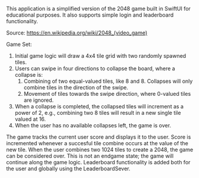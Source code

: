 This application is a simplified version of the 2048 game built in SwiftUI for educational purposes. It also supports simple login and leaderboard functionality.

Source: https://en.wikipedia.org/wiki/2048_(video_game)

Game Set:

1. Initial game logic will draw a 4x4 tile grid with two randomly spawned tiles.
2. Users can swipe in four directions to collapse the board, where a collapse is:
   1. Combining of two equal-valued tiles, like 8 and 8. Collapses will only combine tiles in the direction of the swipe.
   2. Movement of tiles towards the swipe direction, where 0-valued tiles are ignored.
3. When a collapse is completed, the collapsed tiles will increment as a power of 2, e.g., combining two 8 tiles will result in a new single tile valued at 16.
4. When the user has no available collapses left, the game is over.

The game tracks the current user score and displays it to the user. Score is incremented whenever a succesful tile combine occurs at the value of the new tile. When the user combines two 1024 tiles to create a 2048, the game can be considered over. This is not an endgame state; the game will continue along the game logic. Leaderboard functionality is added both for the user and globally using the LeaderboardSever.
